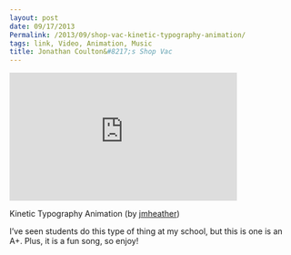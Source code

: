 ```yaml
---
layout: post
date: 09/17/2013
Permalink: /2013/09/shop-vac-kinetic-typography-animation/
tags: link, Video, Animation, Music
title: Jonathan Coulton&#8217;s Shop Vac
---
```


<iframe width="400" height="225" src="https://www.youtube.com/embed/y4sOfO8Ei1g?feature=oembed" frameborder="0" allowfullscreen></iframe><br/>

<p>Kinetic Typography Animation (by <a href="https://www.youtube.com/watch?v=y4sOfO8Ei1g">jmheather</a>)</p>

<p>I&#8217;ve seen students do this type of thing at my school, but this is one is an A+. Plus, it is a fun song, so enjoy!</p>